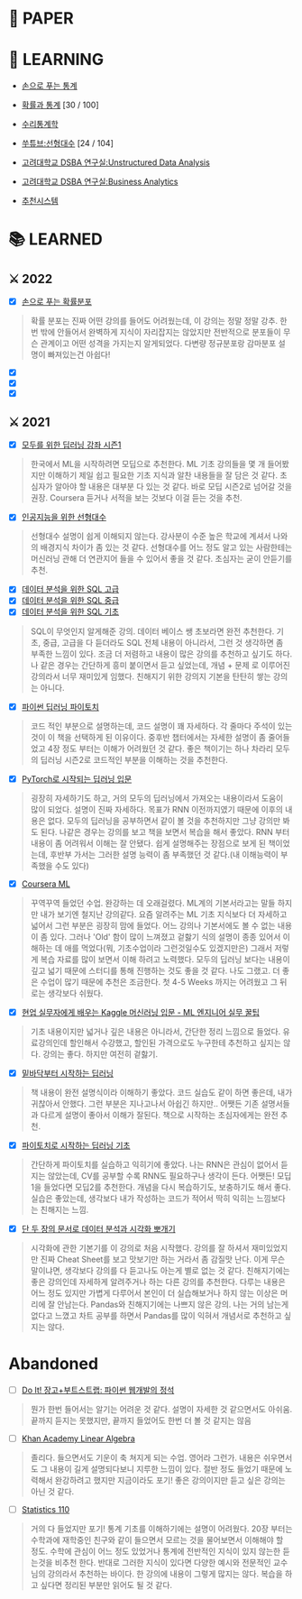 # 📃 PAPER


# 📖 LEARNING
- [손으로 푸는 통계](https://www.youtube.com/playlist?list=PLmljWRabIwWBxh8V6eIODIz--B802mdLt)

- [확률과 통계](https://blog.naver.com/mykepzzang/220790435335) [30 / 100]

- [수리통계학](https://product.kyobobook.co.kr/detail/S000001006969)

- [쑤튜브:선형대수](https://www.youtube.com/playlist?list=PLdEdazAwz5Q_n47tqf0QY94ASCmWqeGX1) [24 / 104]

- [고려대학교 DSBA 연구실:Unstructured Data Analysis](https://www.youtube.com/playlist?list=PLetSlH8YjIfVzHuSXtG4jAC2zbEAErXWm)

- [고려대학교 DSBA 연구실:Business Analytics](https://www.youtube.com/playlist?list=PLetSlH8YjIfWMdw9AuLR5ybkVvGcoG2EW)

- [추천시스템](https://product.kyobobook.co.kr/detail/S000001805083)

# 📚 LEARNED 
## ⚔️ 2022
- [X] [손으로 푸는 확률분포](https://www.youtube.com/playlist?list=PLmljWRabIwWDCLjAMfTPigyTe-jtsLca1)
> 확률 분포는 진짜 어떤 강의를 들어도 어려웠는데, 이 강의는 정말 정말 강추. 한번 밖에 안들어서 완벽하게 지식이 자리잡지는 않았지만 전반적으로 분포들이 무슨 관계이고 어떤 성격을 가지는지 알게되었다. 다변량 정규분포랑 감마분포 설명이 빠져있는건 아쉽다!

- [X] []() 
- [X] []() 
- [X] []() 

## ⚔️ 2021
- [X] [모두를 위한 딥러닝 강좌 시즌1](https://www.youtube.com/watch?v=BS6O0zOGX4E) 
> 한국에서 ML을 시작하려면 모딥으로 추천한다. ML 기초 강의들을 몇 개 들어봤지만 이해하기 제일 쉽고 필요한 기초 지식과 알찬 내용들을 잘 담은 것 같다. 초심자가 알아야 할 내용은 대부분 다 있는 것 같다. 바로 모딥 시즌2로 넘어갈 것을 권장. Coursera 듣거나 서적을 보는 것보다 이걸 듣는 것을 추천.

- [X] [인공지능을 위한 선형대수](https://www.boostcourse.org/ai251) 
> 선형대수 설명이 쉽게 이해되지 않는다. 강사분이 수준 높은 학교에 계셔서 나와의 배경지식 차이가 좀 있는 것 같다. 선형대수를 어느 정도 알고 있는 사람한테는 머신러닝 관해 더 연관지어 들을 수 있어서 좋을 것 같다. 초심자는 굳이 안듣기를 추천.

- [X] [데이터 분석을 위한 SQL 고급](https://inf.run/W6GB)
- [X] [데이터 분석을 위한 SQL 중급](https://inf.run/8wjJ)
- [X] [데이터 분석을 위한 SQL 기초](https://inf.run/ayRU)
> SQL이 무엇인지 알게해준 강의. 데이터 베이스 쌩 초보라면 완전 추천한다. 기초, 중급, 고급을 다 듣더라도 SQL 전체 내용이 아니라서, 그런 것 생각하면 좀 부족한 느낌이 있다. 조금 더 저렴하고 내용이 많은 강의를 추천하고 싶기도 하다. 나 같은 경우는 간단하게 흥미 붙이면서 듣고 싶었는데, 개념 + 문제 로 이루어진 강의라서 너무 재미있게 임했다. 친해지기 위한 강의지 기본을 탄탄히 쌓는 강의는 아니다.

- [X] [파이썬 딥러닝 파이토치](https://github.com/Justin-A/DeepLearning101)
> 코드 적인 부분으로 설명하는데, 코드 설명이 꽤 자세하다. 각 줄마다 주석이 있는 것이 이 책을 선택하게 된 이유이다. 중후반 챕터에서는 자세한 설명이 좀 줄어들었고 4장 정도 부터는 이해가 어려웠던 것 같다. 좋은 책이기는 하나 차라리 모두의 딥러닝 시즌2로 코드적인 부분을 이해하는 것을 추천한다.

- [X] [PyTorch로 시작되는 딥러닝 입문](https://wikidocs.net/book/2788) 
> 굉장히 자세하기도 하고, 거의 모두의 딥러닝에서 가져오는 내용이라서 도움이 많이 되었다. 설명이 진짜 자세하다. 목표가 RNN 이전까지였기 때문에 이후의 내용은 없다. 모두의 딥러닝을 공부하면서 같이 볼 것을 추천하지만 그냥 강의만 봐도 된다. 나같은 경우는 강의를 보고 책을 보면서 복습을 해서 좋았다. RNN 부터 내용이 좀 어려워서 이해는 잘 안됐다. 쉽게 설명해주는 장점으로 보게 된 책이었는데, 후반부 가서는 그러한 설명 능력이 좀 부족했던 것 같다.(내 이해능력이 부족했을 수도 있다)

- [X] [Coursera ML](https://www.coursera.org/learn/machine-learning) 
> 꾸역꾸역 들었던 수업. 완강하는 데 오래걸렸다. ML계의 기본서라고는 말들 하지만 내가 보기엔 철지난 강의같다. 요즘 알려주는 ML 기초 지식보다 더 자세하고 넓어서 그런 부분은 굉장히 맘에 들었다. 어느 강의나 기본서에도 볼 수 없는 내용이 좀 있다. 그러나 'Old' 함이 많이 느껴졌고 겉핧기 식의 설명이 종종 있어서 이해하는 데 애를 먹었다(뭐, 기초수업이라 그런것일수도 있겠지만은) 그래서 저렇게 복습 자료를 많이 보면서 이해 하려고 노력했다. 모두의 딥러닝 보다는 내용이 깊고 넓기 때문에 스터디를 통해 진행하는 것도 좋을 것 같다. 나도 그랬고. 더 좋은 수업이 많기 때문에 추천은 조금한다. 첫 4-5 Weeks 까지는 어려웠고 그 뒤로는 생각보다 쉬웠다.

- [X] [현업 실무자에게 배우는 Kaggle 머신러닝 입문 - ML 엔지니어 실무 꿀팁](https://inf.run/RLEq)
> 기초 내용이지만 넓거나 깊은 내용은 아니라서, 간단한 정리 느낌으로 들었다. 유료강의인데 할인해서 수강했고, 할인된 가격으로도 누구한테 추천하고 싶지는 않다. 강의는 좋다. 하지만 여전히 겉핧기.

- [X] [밑바닥부터 시작하는 딥러닝](https://product.kyobobook.co.kr/detail/S000001057805)
> 책 내용이 완전 설명식이라 이해하기 좋았다. 코드 실습도 같이 하면 좋은데, 내가 귀찮아서 안했다. 그런 부분은 지나고나서 아쉽긴 하지만.. 어쨋든 기존 설명서들과 다르게 설명이 좋아서 이해가 잘된다. 책으로 시작하는 초심자에게는 완전 추천.

- [X] [파이토치로 시작하는 딥러닝 기초](https://www.boostcourse.org/ai214/joinLectures/25076)
> 간단하게 파이토치를 실습하고 익히기에 좋았다. 나는 RNN은 관심이 없어서 듣지는 않았는데, CV를 공부할 수록 RNN도 필요하구나 생각이 든다. 어쨋든! 모딥1을 들었다면 모딥2를 추천한다. 개념을 다시 복습하기도, 보충하기도 해서 좋다. 실습은 좋았는데, 생각보다 내가 작성하는 코드가 적어서 딱히 익히는 느낌보다는 친해지는 느낌.

- [X] [단 두 장의 문서로 데이터 분석과 시각화 뽀개기](https://inf.run/KZLe)
> 시각화에 관한 기본기를 이 강의로 처음 시작했다. 강의를 잘 하셔서 재미있었지만 진짜 Cheat Sheet를 보고 맛보기만 하는 거라서 좀 감질맛 난다. 이게 무슨 말이냐면, 생각보다 강의를 다 듣고나도 아는게 별로 없는 것 같다. 친해지기에는 좋은 강의인데 자세하게 알려주거나 하는 다른 강의를 추천한다. 다루는 내용은 어느 정도 있지만 가볍게 다루어서 본인이 더 실습해보거나 하지 않는 이상은 머리에 잘 안남는다. Pandas와 친해지기에는 나쁘지 않은 강의. 나는 거의 남는게 없다고 느꼈고 차트 공부를 하면서 Pandas를 많이 익혀서 개념서로 추천하고 싶지는 않다.

# Abandoned
- [ ] [Do It! 장고+부트스트랩: 파이썬 웹개발의 정석](https://inf.run/z9q7)
> 뭔가 한번 들어서는 알기는 어려운 것 같다. 설명이 자세한 것 같으면서도 아쉬움. 끝까지 듣지는 못했지만, 끝까지 들었어도 한번 더 볼 것 같지는 않음

- [ ] [Khan Academy Linear Algebra](https://ko.khanacademy.org/math/linear-algebra) 
> 졸리다. 들으면서도 기운이 축 쳐지게 되는 수업. 영어라 그런가. 내용은 쉬우면서도 그 내용이 길게 설명되다보니 지루한 느낌이 있다. 절반 정도 들었기 때문에 노력해서 완강하려고 했지만 지금이라도 포기! 좋은 강의이지만 듣고 싶은 강의는 아닌 것 같다.

- [ ] [Statistics 110](https://www.boostcourse.org/ai152) 
> 거의 다 들었지만 포기! 통계 기초를 이해하기에는 설명이 어려웠다. 20장 부터는 수학과에 재학중인 친구와 같이 들으면서 모르는 것을 물어보면서 이해해야 할 정도. 수학에 관심이 어느 정도 있었거나 통계에 전반적인 지식이 있지 않는한 듣는것을 비추천 한다. 반대로 그러한 지식이 있다면 다양한 예시와 전문적인 교수님의 강의라서 추천하는 바이다. 한 강의에 내용이 그렇게 많지는 않다. 복습을 하고 싶다면 정리된 부분만 읽어도 될 것 같다.


